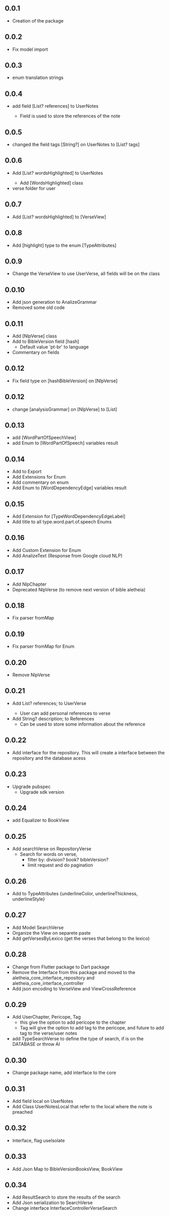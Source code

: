 ## 0.0.1

* Creation of the package

## 0.0.2
* Fix model import

## 0.0.3
* enum translation strings

## 0.0.4
* add field [List<Reference>? references] to UserNotes
    * Field is used to store the references of the note

## 0.0.5
* changed the field tags [String?] on UserNotes to [List<String>? tags]

## 0.0.6
* Add [List<WordsHighlighted>? wordsHighlighted] to UserNotes
  * Add [WordsHighlighted] class
* verse folder for user

## 0.0.7
* Add [List<WordsHighlighted>? wordsHighlighted] to [VerseView]

## 0.0.8
* Add [highlight] type to the enum [TypeAttributes]

## 0.0.9
* Change the VerseView to use UserVerse, all fields will be on the class

## 0.0.10
* Add json generation to AnalizeGrammar
* Removed some old code

## 0.0.11
* Add [NlpVerse] class
* Add to BibleVersion field [hash]
  * Default value 'pt-br' to language
* Commentary on fields

## 0.0.12
* Fix field type on [hashBibleVersion] on [NlpVerse]

## 0.0.12
* change [analysisGrammar] on [NlpVerse] to [List<AnalizeGrammar>]

## 0.0.13
* add [WordPartOfSpeechView]
* add Enum to [WordPartOfSpeech] variables result 

## 0.0.14
* Add to Export
* Add Extensions for Enum
* Add commentary on enum
* Add Enum to [WordDependencyEdge] variables result

## 0.0.15
* Add Extension for [TypeWordDependencyEdgeLabel]
* Add title to all type.word.part.of.speech Enums

## 0.0.16
* Add Custom Extension for Enum
* Add AnalizeText (Response from Google cloud NLP)

## 0.0.17
* Add NlpChapter
* Deprecated NlpVerse (to remove next version of bible aletheia)

## 0.0.18
* Fix parser fromMap

## 0.0.19
* Fix parser fromMap for Enum

## 0.0.20
* Remove NlpVerse

## 0.0.21
* Add List<Reference>? references; to UserVerse
  * User can add personal references to verse
* Add String? description; to References
  * Can be used to store some information about the reference

## 0.0.22
* Add interface for the repository. This will create a interface between the repository and the database acess


## 0.0.23
* Upgrade pubspec
  * Upgrade sdk version

## 0.0.24
* add Equalizer to BookView

## 0.0.25
* Add searchVerse on RepositoryVerse
  * Search for words on verse, 
    * filter by: division? book? bibleVersion?
    * limit request and do pagination

## 0.0.26
* Add to TypeAttributes {underlineColor,  underlineThickness,  underlineStyle} 

## 0.0.27
* Add Model SearchVerse
* Organize the View on separete paste
* Add getVersesByLexico (get the verses that belong to the lexico)

## 0.0.28
* Change from Flutter package to Dart package
* Remove the Interface from this package and moved to the aletheia_core_interface_repository and aletheia_core_interface_controller
* Add json encoding to VerseView and ViewCrossReference

## 0.0.29
* Add UserChapter, Pericope, Tag
  * this give the option to add pericope to the chapter
  * Tag will give the option to add tag to the pericope, and future to add tag to the verse/user notes
* add TypeSearchVerse to define the type of search, if is on the DATABASE or throw AI

## 0.0.30
* Change package name, add interface to the core

## 0.0.31
* Add field local on UserNotes
* Add Class UserNotesLocal that refer to the local where the note is preached

## 0.0.32
* Interface, flag useIsolate

## 0.0.33
* Add Json Map to BibleVersionBooksView, BookView

## 0.0.34
* Add ResultSearch to store the results of the search
* Add Json serialization to SearchVerse
* Change interface InterfaceControllerVerseSearch